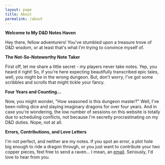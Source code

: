 ```yaml
---
layout: page
title: About
permalink: /about
---
```


<strong>Welcome to My D&D Notes Haven</strong>

Hey there, fellow adventurers! You've stumbled upon a treasure trove of D&D wisdom, or at least that's what I'm trying to convince myself of.

<strong>The Not-So-Noteworthy Note Taker</strong>

First off, let me share a little secret - my players never take notes. Yep, you heard it right! So, if you're here expecting beautifully transcribed epic tales, well, you might be in the wrong dungeon. But, don't worry, I've got some scribbles and scrolls that might tickle your fancy.

<strong>Four Years and Counting...</strong>

Now, you might wonder, "How seasoned is this dungeon master?" Well, I've been rolling dice and slaying imaginary dragons for over four years. And in case you're wondering, the low number of sessions on this website is totally due to scheduling conflicts, not because I'm secretly procrastinating on my D&D duties. Nope, not at all.

<strong>Errors, Contributions, and Love Letters</strong>

I'm not perfect, and neither are my notes. If you spot an error, a plot hole big enough to ride a dragon through, or you just want to contribute your two copper pieces, feel free to send a raven... I mean, an [email](mailto:steefvdpouw@hotmail.com). Seriously, I'd love to hear from you.
